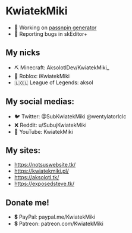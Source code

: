 # KwiatekMiki
- 💾 Working on [passnpin generator](https://github.com/KwiatekMiki/passnpingenerator)
- 🐞 Reporting bugs in skEditor+
## My nicks
- ⛏️ Minecraft: AksolotlDev/KwiatekMiki_
- 👤 Roblox: iKwiatekMiki
- 🇱🇴🇱 League of Legends: aksol
## My social medias:
- 🐦 Twitter: @SubKwiatekMiki @wentylatorlclc
- ❌ Reddit: u/SubujKwiatekMiki
- 🔴 YouTube: KwiatekMiki
## My sites:
- https://notsuswebsite.tk/
- https://kwiatekmiki.pl/
- https://aksolotl.tk/
- https://exposedsteve.tk/
## Donate me!
- 💲 PayPal: paypal.me/KwiatekMiki
- 💲 Patreon: patreon.com/KwiatekMiki
